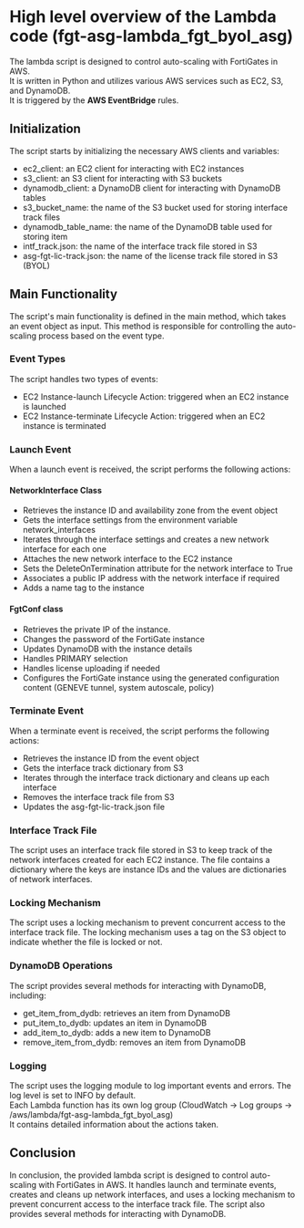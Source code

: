 # High level overview of the Lambda code (fgt-asg-lambda_fgt_byol_asg)

The lambda script is designed to control auto-scaling with FortiGates in AWS. <br>
It is written in Python and utilizes various AWS services such as EC2, S3, and DynamoDB.<br>
It is triggered by the **AWS EventBridge** rules.

## Initialization
The script starts by initializing the necessary AWS clients and variables:

- ec2_client: an EC2 client for interacting with EC2 instances
- s3_client: an S3 client for interacting with S3 buckets
- dynamodb_client: a DynamoDB client for interacting with DynamoDB tables
- s3_bucket_name: the name of the S3 bucket used for storing interface track files
- dynamodb_table_name: the name of the DynamoDB table used for storing item
- intf_track.json: the name of the interface track file stored in S3
- asg-fgt-lic-track.json: the name of the license track file stored in S3 (BYOL)

## Main Functionality
The script's main functionality is defined in the main method, which takes an event object as input. This method is responsible for controlling the auto-scaling process based on the event type.
### Event Types
The script handles two types of events:

- EC2 Instance-launch Lifecycle Action: triggered when an EC2 instance is launched
- EC2 Instance-terminate Lifecycle Action: triggered when an EC2 instance is terminated

### Launch Event
When a launch event is received, the script performs the following actions:
#### NetworkInterface Class
- Retrieves the instance ID and availability zone from the event object
- Gets the interface settings from the environment variable network_interfaces
- Iterates through the interface settings and creates a new network interface for each one
- Attaches the new network interface to the EC2 instance
- Sets the DeleteOnTermination attribute for the network interface to True
- Associates a public IP address with the network interface if required
- Adds a name tag to the instance
#### FgtConf class
- Retrieves the private IP of the instance.
- Changes the password of the FortiGate instance
- Updates DynamoDB with the instance details
- Handles PRIMARY selection
- Handles license uploading if needed
- Configures the FortiGate instance using the generated configuration content (GENEVE tunnel, system autoscale, policy)

### Terminate Event
When a terminate event is received, the script performs the following actions:
- Retrieves the instance ID from the event object
- Gets the interface track dictionary from S3
- Iterates through the interface track dictionary and cleans up each interface
- Removes the interface track file from S3
- Updates the asg-fgt-lic-track.json file

### Interface Track File
The script uses an interface track file stored in S3 to keep track of the network interfaces created for each EC2 instance. The file contains a dictionary where the keys are instance IDs and the values are dictionaries of network interfaces.

### Locking Mechanism
The script uses a locking mechanism to prevent concurrent access to the interface track file. The locking mechanism uses a tag on the S3 object to indicate whether the file is locked or not.

### DynamoDB Operations
The script provides several methods for interacting with DynamoDB, including:

- get_item_from_dydb: retrieves an item from DynamoDB
- put_item_to_dydb: updates an item in DynamoDB
- add_item_to_dydb: adds a new item to DynamoDB
- remove_item_from_dydb: removes an item from DynamoDB

### Logging
The script uses the logging module to log important events and errors. The log level is set to INFO by default. <br>
Each Lambda function has its own log group (CloudWatch -> Log groups -> /aws/lambda/fgt-asg-lambda_fgt_byol_asg) <br>
It contains detailed information about the actions taken.

## Conclusion
In conclusion, the provided lambda script is designed to control auto-scaling with FortiGates in AWS. It handles launch and terminate events, creates and cleans up network interfaces, and uses a locking mechanism to prevent concurrent access to the interface track file. The script also provides several methods for interacting with DynamoDB.